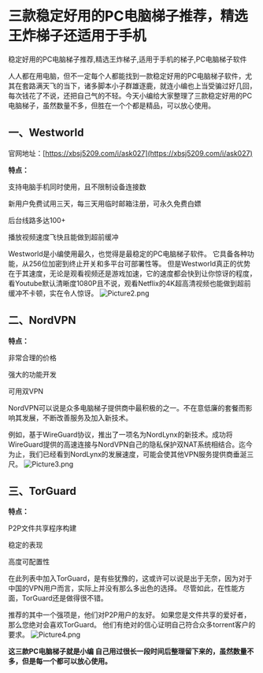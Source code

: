 # 三款稳定好用的PC电脑梯子推荐，精选王炸梯子还适用于手机
稳定好用的PC电脑梯子推荐,精选王炸梯子,适用于手机的梯子,PC电脑梯子软件

人人都在用电脑，但不一定每个人都能找到一款稳定好用的PC电脑梯子软件，尤其在套路满天飞的当下，诸多脚本小子群雄逐鹿，就连小编也上当受骗过好几回，每次钱花了不说，还把自己气的不轻。今天小编给大家整理了三款稳定好用的PC电脑梯子，虽然数量不多，但胜在一个个都是精品，可以放心使用。

## 一、Westworld
官网地址：[https://xbsj5209.com/i/ask027](https://xbsj5209.com/i/ask027)

**特点：**

支持电脑手机同时使用，且不限制设备连接数

新用户免费试用三天，每三天用临时邮箱注册，可永久免费白嫖

后台线路多达100+

播放视频速度飞快且能做到超前缓冲

Westworld是小编使用最久，也觉得是最稳定的PC电脑梯子软件。 它具备各种功能，从256位加密到终止开关和多平台可部署性等。 但是Westworld真正的优势在于其速度，无论是观看视频还是游戏加速，它的速度都会快到让你惊讶的程度，看Youtube默认清晰度1080P且不说，观看Netflix的4K超高清视频也能做到超前缓冲不卡顿，实在令人惊讶。
![Picture2.png](https://p.inari.site/usr/795/6642c3d86692d.png)
## 二、NordVPN

**特点：**

非常合理的价格

强大的功能开发

可用双VPN

NordVPN可以说是众多电脑梯子提供商中最积极的之一。不在意低廉的套餐而影响其发展，不断改善服务及加入新技术。

例如，基于WireGuard协议，推出了一项名为NordLynx的新技术。成功将WireGuard提供的高速连接与NordVPN自己的隐私保护双NAT系统相结合。迄今为止，我们已经看到NordLynx的发展速度，可能会使其他VPN服务提供商垂涎三尺。
![Picture3.png](https://p.inari.site/usr/795/6642c3d8b11bc.png)

## 三、TorGuard

**特点：**

P2P文件共享程序构建

稳定的表现

高度可配置性

在此列表中加入TorGuard，是有些犹豫的，这或许可以说是出于无奈，因为对于中国的VPN用户而言，实际上并没有那么多出色的选择。 尽管如此，在性能方面，TorGuard还是做得很不错。

推荐的其中一个强项是，他们对P2P用户的友好。 如果您是文件共享的爱好者，那么您绝对会喜欢TorGuard。 他们有绝对的信心证明自己符合众多torrent客户的要求。
![Picture4.png](https://p.inari.site/usr/795/6642c3d900223.png)

**这三款PC电脑梯子就是小编 自己用过很长一段时间后整理留下来的，虽然数量不多，但是每一个都可以放心使用。**
